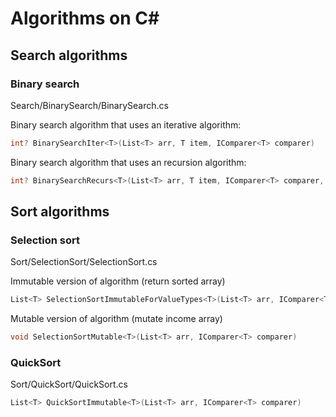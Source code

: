 # Algorithms on C#

## Search algorithms
### Binary search
Search/BinarySearch/BinarySearch.cs

Binary search algorithm that uses an iterative algorithm:
```csharp
int? BinarySearchIter<T>(List<T> arr, T item, IComparer<T> comparer)
```

Binary search algorithm that uses an recursion algorithm:
```csharp
int? BinarySearchRecurs<T>(List<T> arr, T item, IComparer<T> comparer, int low = -1, int high = -1)
```


## Sort algorithms
### Selection sort
Sort/SelectionSort/SelectionSort.cs

Immutable version of algorithm (return sorted array)
```csharp
List<T> SelectionSortImmutableForValueTypes<T>(List<T> arr, IComparer<T> comparer)
```

Mutable version of algorithm (mutate income array)
```csharp
void SelectionSortMutable<T>(List<T> arr, IComparer<T> comparer)
```

### QuickSort
Sort/QuickSort/QuickSort.cs

```csharp
List<T> QuickSortImmutable<T>(List<T> arr, IComparer<T> comparer)
```